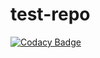 # test-repo

[![Codacy Badge](https://api.codacy.com/project/badge/Grade/475f1dffba2c49bd9ac6181e99cf6e08)](https://app.codacy.com/gh/A-kirami/test-repo?utm_source=github.com&utm_medium=referral&utm_content=A-kirami/test-repo&utm_campaign=Badge_Grade_Settings)
